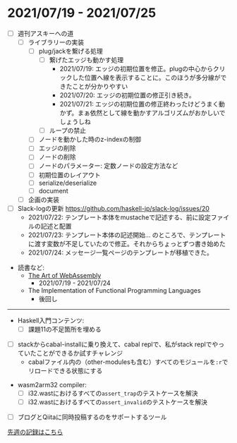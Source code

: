 # 2021/07/19 - 2021/07/25

- [ ] 週刊アスキーへの道
    - [ ] ライブラリーの実装
        - [ ] plug/jackを繋げる処理
            - [ ] 繋げたエッジも動かす処理
                - 2021/07/19: エッジの初期位置を修正。plugの中心からクリックした位置へ線を表示することに。このほうが多分線ができたことが分かりやすい
                - 2021/07/20: エッジの初期位置の修正引き続き。
                - 2021/07/21: エッジの初期位置の修正終わったけどうまく動かず。まぁ依然として線を動かすアルゴリズムがおかしいでしょうしね
            - [ ] ループの禁止
        - [ ] ノードを動かした時のz-indexの制御
        - [ ] エッジの削除
        - [ ] ノードの削除
        - [ ] ノードのパラメーター: 定数ノードの設定方法など
        - [ ] 初期位置のレイアウト
        - [ ] serialize/deserialize
        - [ ] document
    - [ ] 企画の実装
- [ ] Slack-logの更新 <https://github.com/haskell-jp/slack-log/issues/20>
    - 2021/07/22: テンプレート本体をmustacheで記述する、前に設定ファイルの記述と配置
    - 2021/07/23: テンプレート本体の記述開始... のところで、テンプレートに渡す変数が不足していたので修正。それからちょっとずつ書き始めた
    - 2021/07/24: メッセージ一覧ページのテンプレートが移植できた。
- 読書など:
    - [The Art of WebAssembly](https://nostarch.com/art-webassembly)
        - 2021/07/19 - 2021/07/24
    - The Implementation of Functional Programming Languages
        - 後回し

------

- Haskell入門コンテンツ:
    - [ ] 課題11の不足箇所を埋める
- [ ] stackからcabal-installに乗り換えて、cabal replで、私がstack replでやっていたことができるか試すチャレンジ
    - cabalファイル内の（other-modulesも含む）すべてのモジュールを`:r`でリロードできる状態にする
- wasm2arm32 compiler:
    - [ ] i32.wastにおけるすべての`assert_trap`のテストケースを解決
    - [ ] i32.wastにおけるすべての`assert_invalid`のテストケースを解決
- [ ] ブログとQiitaに同時投稿するのをサポートするツール

[先週の記録はこちら](https://github.com/igrep/daily-commits/blob/4c8f11fc98ddb3abdb6448c78b06aed1875224bf/yesterday.md)
